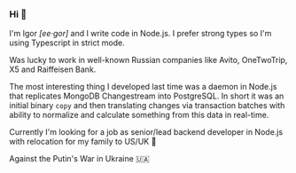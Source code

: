 ### Hi 👋

I'm Igor *[ee·gor]* and I write code in Node.js. I prefer strong types so I'm using Typescript in strict mode.

Was lucky to work in well-known Russian companies like Avito, OneTwoTrip, X5 and Raiffeisen Bank.

The most interesting thing I developed last time was a daemon in Node.js that replicates MongoDB Changestream into PostgreSQL. In short it was an initial binary `copy` and then translating changes via transaction batches with ability to normalize and calculate something from this data in real-time.

Currently I'm looking for a job as senior/lead backend developer in Node.js with relocation for my family to US/UK 🚜 

Against the Putin's War in Ukraine 🇺🇦
